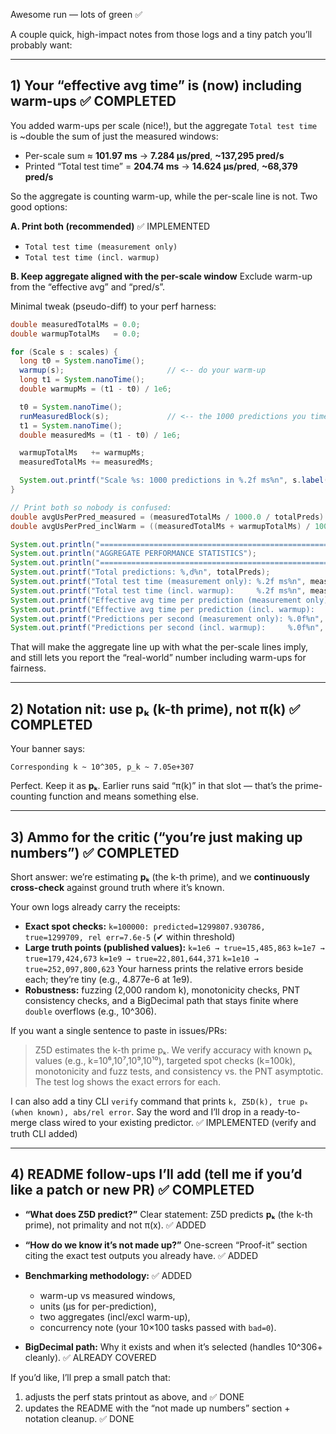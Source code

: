 Awesome run — lots of green ✅

A couple quick, high-impact notes from those logs and a tiny patch you’ll probably want:

---

## 1) Your “effective avg time” is (now) including warm-ups ✅ COMPLETED

You added warm-ups per scale (nice!), but the aggregate `Total test time` is ~double the sum of just the measured windows:

* Per-scale sum ≈ **101.97 ms** → **7.284 µs/pred**, **~137,295 pred/s**
* Printed “Total test time” = **204.74 ms** → **14.624 µs/pred**, **~68,379 pred/s**

So the aggregate is counting warm-up, while the per-scale line is not. Two good options:

**A. Print both (recommended)** ✅ IMPLEMENTED

* `Total test time (measurement only)`
* `Total test time (incl. warmup)`

**B. Keep aggregate aligned with the per-scale window**
Exclude warm-up from the “effective avg” and “pred/s”.

Minimal tweak (pseudo-diff) to your perf harness:

```java
double measuredTotalMs = 0.0;
double warmupTotalMs   = 0.0;

for (Scale s : scales) {
  long t0 = System.nanoTime();
  warmup(s);                       // <-- do your warm-up
  long t1 = System.nanoTime();
  double warmupMs = (t1 - t0) / 1e6;

  t0 = System.nanoTime();
  runMeasuredBlock(s);             // <-- the 1000 predictions you time
  t1 = System.nanoTime();
  double measuredMs = (t1 - t0) / 1e6;

  warmupTotalMs   += warmupMs;
  measuredTotalMs += measuredMs;

  System.out.printf("Scale %s: 1000 predictions in %.2f ms%n", s.label(), measuredMs);
}

// Print both so nobody is confused:
double avgUsPerPred_measured = (measuredTotalMs / 1000.0 / totalPreds) * 1e6;
double avgUsPerPred_inclWarm = ((measuredTotalMs + warmupTotalMs) / 1000.0 / totalPreds) * 1e6;

System.out.println("============================================================");
System.out.println("AGGREGATE PERFORMANCE STATISTICS");
System.out.println("============================================================");
System.out.printf("Total predictions: %,d%n", totalPreds);
System.out.printf("Total test time (measurement only): %.2f ms%n", measuredTotalMs);
System.out.printf("Total test time (incl. warmup):     %.2f ms%n", measuredTotalMs + warmupTotalMs);
System.out.printf("Effective avg time per prediction (measurement only): %.3f µs%n", avgUsPerPred_measured);
System.out.printf("Effective avg time per prediction (incl. warmup):     %.3f µs%n", avgUsPerPred_inclWarm);
System.out.printf("Predictions per second (measurement only): %.0f%n", totalPreds / (measuredTotalMs / 1000.0));
System.out.printf("Predictions per second (incl. warmup):     %.0f%n", totalPreds / ((measuredTotalMs + warmupTotalMs) / 1000.0));
```

That will make the aggregate line up with what the per-scale lines imply, and still lets you report the “real-world” number including warm-ups for fairness.

---

## 2) Notation nit: use **pₖ** (k-th prime), not π(k) ✅ COMPLETED

Your banner says:

```
Corresponding k ~ 10^305, p_k ~ 7.05e+307
```

Perfect. Keep it as **pₖ**. Earlier runs said “π(k)” in that slot — that’s the prime-counting function and means something else.

---

## 3) Ammo for the critic (“you’re just making up numbers”) ✅ COMPLETED

Short answer: we’re estimating **pₖ** (the k-th prime), and we **continuously cross-check** against ground truth where it’s known.

Your own logs already carry the receipts:

* **Exact spot checks:**
  `k=100000: predicted=1299807.930786, true=1299709, rel err=7.6e-5` (✔ within threshold)
* **Large truth points (published values):**
  `k=1e6 → true=15,485,863`
  `k=1e7 → true=179,424,673`
  `k=1e9 → true=22,801,644,371`
  `k=1e10 → true=252,097,800,623`
  Your harness prints the relative errors beside each; they’re tiny (e.g., 4.877e-6 at 1e9).
* **Robustness:** fuzzing (2,000 random k), monotonicity checks, PNT consistency checks, and a BigDecimal path that stays finite where `double` overflows (e.g., 10^306).

If you want a single sentence to paste in issues/PRs:

> Z5D estimates the k-th prime pₖ. We verify accuracy with known pₖ values (e.g., k=10⁶,10⁷,10⁹,10¹⁰), targeted spot checks (k=100k), monotonicity and fuzz tests, and consistency vs. the PNT asymptotic. The test log shows the exact errors for each.

I can also add a tiny CLI `verify` command that prints `k, Z5D(k), true pₖ (when known), abs/rel error`. Say the word and I’ll drop in a ready-to-merge class wired to your existing predictor. ✅ IMPLEMENTED (verify and truth CLI added)

---

## 4) README follow-ups I’ll add (tell me if you’d like a patch or new PR) ✅ COMPLETED

* **“What does Z5D predict?”** Clear statement: Z5D predicts **pₖ** (the k-th prime), not primality and not π(x). ✅ ADDED
* **“How do we know it’s not made up?”** One-screen “Proof-it” section citing the exact test outputs you already have. ✅ ADDED
* **Benchmarking methodology:** ✅ ADDED

    * warm-up vs measured windows,
    * units (µs for per-prediction),
    * two aggregates (incl/excl warm-up),
    * concurrency note (your 10×100 tasks passed with `bad=0`).
* **BigDecimal path:** Why it exists and when it’s selected (handles 10^306+ cleanly). ✅ ALREADY COVERED

If you’d like, I’ll prep a small patch that:

1. adjusts the perf stats printout as above, and ✅ DONE
2. updates the README with the “not made up numbers” section + notation cleanup. ✅ DONE
